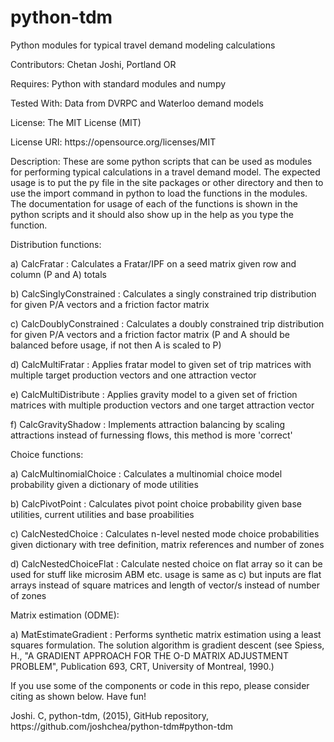 # python-tdm
Python modules for typical travel demand modeling calculations
<p class=MsoNormal>Contributors: Chetan Joshi, Portland OR</p>

<p class=MsoNormal>Requires: Python with standard modules and numpy</p>

<p class=MsoNormal>Tested With: Data from DVRPC and Waterloo demand models</p>

<p class=MsoNormal>License: The MIT License (MIT)</p>

<p class=MsoNormal>License URI: https://opensource.org/licenses/MIT</p>

<p class=MsoNormal>Description: These are some python scripts that can be used
as modules for performing typical calculations in a travel demand model. The
expected usage is to put the py file in the site packages or other directory
and then to use the import command in python to load the functions in the
modules. The documentation for usage of each of the functions is shown in the
python scripts and it should also show up in the help as you type the function.</p>

<p class=MsoNormal>Distribution functions:</p>

<p class=MsoNormal>a) CalcFratar : Calculates a Fratar/IPF on a seed matrix
given row and column (P and A) totals</p>

<p class=MsoNormal>b) CalcSinglyConstrained : Calculates a singly constrained
trip distribution for given P/A vectors and a friction factor matrix</p>

<p class=MsoNormal>c) CalcDoublyConstrained : Calculates a doubly constrained
trip distribution for given P/A vectors and a friction factor matrix (P and A
should be balanced before usage, if not then A is scaled to P)</p>

<p class=MsoNormal>d) CalcMultiFratar : Applies fratar model to given set of
trip matrices with multiple target production vectors and one attraction vector</p>

<p class=MsoNormal>e) CalcMultiDistribute : Applies gravity model to a given
set of friction matrices with multiple production vectors and one target
attraction vector</p>

<p class=MsoNormal>f) CalcGravityShadow : Implements attraction balancing by scaling attractions instead of furnessing flows, this method is more 'correct'</p>

<p class=MsoNormal>Choice functions:</p>

<p class=MsoNormal>a) CalcMultinomialChoice : Calculates a multinomial choice
model probability given a dictionary of mode utilities </p>

<p class=MsoNormal>b) CalcPivotPoint : Calculates pivot point choice
probability given base utilities, current utilities and base proabilities</p>

<p class=MsoNormal>c) CalcNestedChoice : Calculates n-level nested mode choice
probabilities given dictionary with tree definition, matrix references and
number of zones</p>

<p class=MsoNormal>d) CalcNestedChoiceFlat : Calculate nested choice on
flat array so it can be used for stuff like microsim ABM etc. usage is same as c) 
but inputs are flat arrays instead of square matrices and length of vector/s instead of 
number of zones</p>

<p class=MsoNormal>Matrix estimation (ODME):</p>

<p class=MsoNormal>a) MatEstimateGradient : Performs synthetic matrix estimation using a least squares formulation. The solution algorithm is gradient descent (see Spiess, H., "A GRADIENT APPROACH FOR THE O-D MATRIX ADJUSTMENT PROBLEM", Publication 693, CRT, University of Montreal, 1990.) </p>

<p class=MsoNormal>If you use some of the components or code in this repo, please consider citing as shown below. Have fun!</p>

<p class=MsoNormal>Joshi. C, python-tdm, (2015), GitHub repository, https://github.com/joshchea/python-tdm#python-tdm</p>
